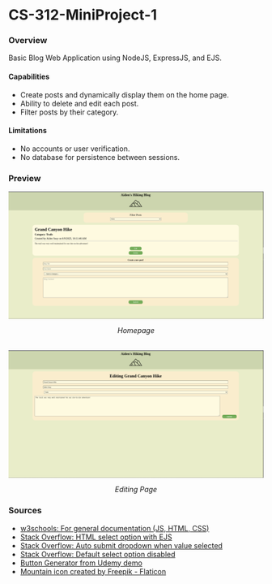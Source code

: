 # CS-312-MiniProject-1

### Overview

Basic Blog Web Application using NodeJS, ExpressJS, and EJS.

#### Capabilities
- Create posts and dynamically display them on the home page.
- Ability to delete and edit each post.
- Filter posts by their category.

#### Limitations
- No accounts or user verification.
- No database for persistence between sessions.

### Preview

<img align="center" src="images/homepage.png"/>
<p align="center" ><em>Homepage</em></p>
<br>
<img align="center" src="images/edit.png"/>
<p align="center" ><em>Editing Page</em></p>

### Sources
- [w3schools: For general documentation (JS, HTML, CSS)](https://www.w3schools.com/)
- [Stack Overflow: HTML select option with EJS](https://stackoverflow.com/questions/34878180/html-select-option-with-ejs/51072916)
- [Stack Overflow: Auto submit dropdown when value selected](https://stackoverflow.com/questions/19086737/how-do-i-auto-submit-a-dropdown-when-a-value-is-selected-other-than-the-first-va)
- [Stack Overflow: Default select option disabled](https://stackoverflow.com/questions/22033922/how-to-show-disabled-html-select-option-by-default)
- [Button Generator from Udemy demo](https://www.bestcssbuttongenerator.com/)
- <a href="https://www.flaticon.com/free-icons/mountain" title="mountain icons">Mountain icon created by Freepik - Flaticon</a>